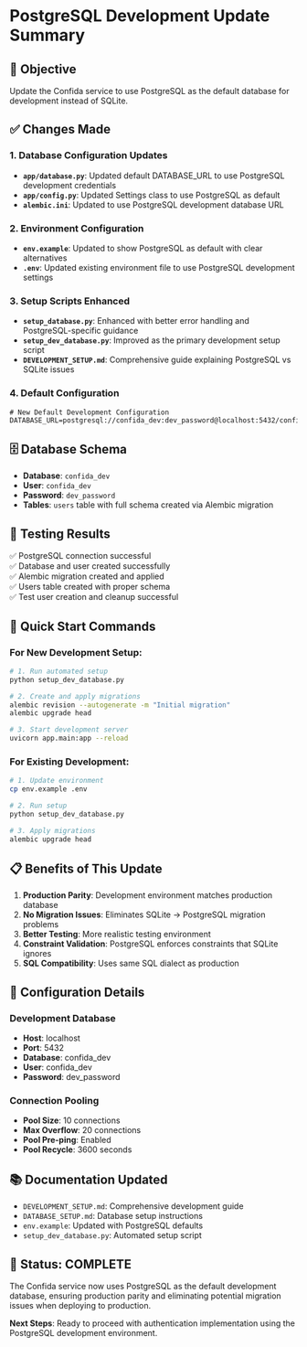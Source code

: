 # PostgreSQL Development Update Summary

## 🎯 **Objective**
Update the Confida service to use PostgreSQL as the default database for development instead of SQLite.

## ✅ **Changes Made**

### 1. **Database Configuration Updates**
- **`app/database.py`**: Updated default DATABASE_URL to use PostgreSQL development credentials
- **`app/config.py`**: Updated Settings class to use PostgreSQL as default
- **`alembic.ini`**: Updated to use PostgreSQL development database URL

### 2. **Environment Configuration**
- **`env.example`**: Updated to show PostgreSQL as default with clear alternatives
- **`.env`**: Updated existing environment file to use PostgreSQL development settings

### 3. **Setup Scripts Enhanced**
- **`setup_database.py`**: Enhanced with better error handling and PostgreSQL-specific guidance
- **`setup_dev_database.py`**: Improved as the primary development setup script
- **`DEVELOPMENT_SETUP.md`**: Comprehensive guide explaining PostgreSQL vs SQLite issues

### 4. **Default Configuration**
```env
# New Default Development Configuration
DATABASE_URL=postgresql://confida_dev:dev_password@localhost:5432/confida_dev
```

## 🗄️ **Database Schema**
- **Database**: `confida_dev`
- **User**: `confida_dev`
- **Password**: `dev_password`
- **Tables**: `users` table with full schema created via Alembic migration

## 🧪 **Testing Results**
✅ PostgreSQL connection successful  
✅ Database and user created successfully  
✅ Alembic migration created and applied  
✅ Users table created with proper schema  
✅ Test user creation and cleanup successful  

## 🚀 **Quick Start Commands**

### For New Development Setup:
```bash
# 1. Run automated setup
python setup_dev_database.py

# 2. Create and apply migrations
alembic revision --autogenerate -m "Initial migration"
alembic upgrade head

# 3. Start development server
uvicorn app.main:app --reload
```

### For Existing Development:
```bash
# 1. Update environment
cp env.example .env

# 2. Run setup
python setup_dev_database.py

# 3. Apply migrations
alembic upgrade head
```

## 📋 **Benefits of This Update**

1. **Production Parity**: Development environment matches production database
2. **No Migration Issues**: Eliminates SQLite → PostgreSQL migration problems
3. **Better Testing**: More realistic testing environment
4. **Constraint Validation**: PostgreSQL enforces constraints that SQLite ignores
5. **SQL Compatibility**: Uses same SQL dialect as production

## 🔧 **Configuration Details**

### Development Database
- **Host**: localhost
- **Port**: 5432
- **Database**: confida_dev
- **User**: confida_dev
- **Password**: dev_password

### Connection Pooling
- **Pool Size**: 10 connections
- **Max Overflow**: 20 connections
- **Pool Pre-ping**: Enabled
- **Pool Recycle**: 3600 seconds

## 📚 **Documentation Updated**
- `DEVELOPMENT_SETUP.md`: Comprehensive development guide
- `DATABASE_SETUP.md`: Database setup instructions
- `env.example`: Updated with PostgreSQL defaults
- `setup_dev_database.py`: Automated setup script

## 🎉 **Status: COMPLETE**
The Confida service now uses PostgreSQL as the default development database, ensuring production parity and eliminating potential migration issues when deploying to production.

**Next Steps**: Ready to proceed with authentication implementation using the PostgreSQL development environment.
